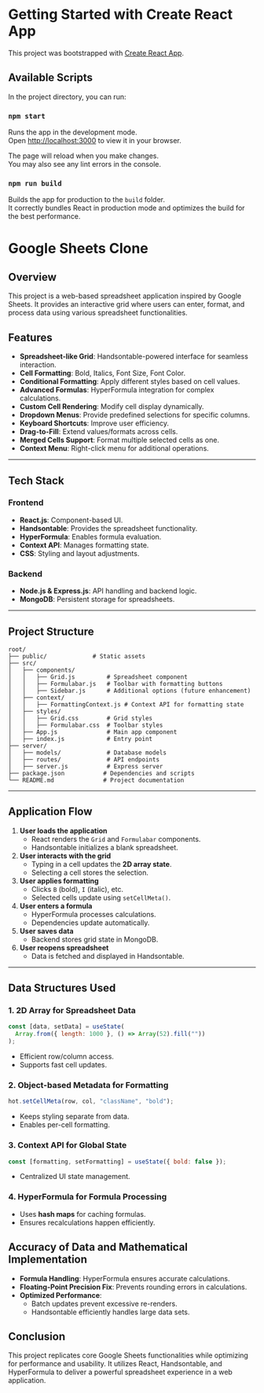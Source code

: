 # Getting Started with Create React App

This project was bootstrapped with [Create React App](https://github.com/facebook/create-react-app).

## Available Scripts

In the project directory, you can run:

### `npm start`

Runs the app in the development mode.\
Open [http://localhost:3000](http://localhost:3000) to view it in your browser.

The page will reload when you make changes.\
You may also see any lint errors in the console.

### `npm run build`

Builds the app for production to the `build` folder.\
It correctly bundles React in production mode and optimizes the build for the best performance.

# Google Sheets Clone

## Overview
This project is a web-based spreadsheet application inspired by Google Sheets. It provides an interactive grid where users can enter, format, and process data using various spreadsheet functionalities.

## Features
- **Spreadsheet-like Grid**: Handsontable-powered interface for seamless interaction.
- **Cell Formatting**: Bold, Italics, Font Size, Font Color.
- **Conditional Formatting**: Apply different styles based on cell values.
- **Advanced Formulas**: HyperFormula integration for complex calculations.
- **Custom Cell Rendering**: Modify cell display dynamically.
- **Dropdown Menus**: Provide predefined selections for specific columns.
- **Keyboard Shortcuts**: Improve user efficiency.
- **Drag-to-Fill**: Extend values/formats across cells.
- **Merged Cells Support**: Format multiple selected cells as one.
- **Context Menu**: Right-click menu for additional operations.

---

## Tech Stack
### Frontend
- **React.js**: Component-based UI.
- **Handsontable**: Provides the spreadsheet functionality.
- **HyperFormula**: Enables formula evaluation.
- **Context API**: Manages formatting state.
- **CSS**: Styling and layout adjustments.

### Backend
- **Node.js & Express.js**: API handling and backend logic.
- **MongoDB**: Persistent storage for spreadsheets.

---

## Project Structure
```
root/
├── public/             # Static assets
├── src/
│   ├── components/
│   │   ├── Grid.js         # Spreadsheet component
│   │   ├── Formulabar.js   # Toolbar with formatting buttons
│   │   ├── Sidebar.js      # Additional options (future enhancement)
│   ├── context/
│   │   ├── FormattingContext.js # Context API for formatting state
│   ├── styles/
│   │   ├── Grid.css        # Grid styles
│   │   ├── Formulabar.css  # Toolbar styles
│   ├── App.js              # Main app component
│   ├── index.js            # Entry point
├── server/
│   ├── models/             # Database models
│   ├── routes/             # API endpoints
│   ├── server.js           # Express server
├── package.json           # Dependencies and scripts
└── README.md              # Project documentation
```

---

## Application Flow
1. **User loads the application**
   - React renders the `Grid` and `Formulabar` components.
   - Handsontable initializes a blank spreadsheet.
2. **User interacts with the grid**
   - Typing in a cell updates the **2D array state**.
   - Selecting a cell stores the selection.
3. **User applies formatting**
   - Clicks `B` (bold), `I` (italic), etc.
   - Selected cells update using `setCellMeta()`.
4. **User enters a formula**
   - HyperFormula processes calculations.
   - Dependencies update automatically.
5. **User saves data**
   - Backend stores grid state in MongoDB.
6. **User reopens spreadsheet**
   - Data is fetched and displayed in Handsontable.

---

## Data Structures Used
### 1. **2D Array for Spreadsheet Data**
```js
const [data, setData] = useState(
  Array.from({ length: 1000 }, () => Array(52).fill(""))
);
```
- Efficient row/column access.
- Supports fast cell updates.

### 2. **Object-based Metadata for Formatting**
```js
hot.setCellMeta(row, col, "className", "bold");
```
- Keeps styling separate from data.
- Enables per-cell formatting.

### 3. **Context API for Global State**
```js
const [formatting, setFormatting] = useState({ bold: false });
```
- Centralized UI state management.

### 4. **HyperFormula for Formula Processing**
- Uses **hash maps** for caching formulas.
- Ensures recalculations happen efficiently.

## Accuracy of Data and Mathematical Implementation
- **Formula Handling**: HyperFormula ensures accurate calculations.
- **Floating-Point Precision Fix**: Prevents rounding errors in calculations.
- **Optimized Performance**:
  - Batch updates prevent excessive re-renders.
  - Handsontable efficiently handles large data sets.



## Conclusion
This project replicates core Google Sheets functionalities while optimizing for performance and usability. It utilizes React, Handsontable, and HyperFormula to deliver a powerful spreadsheet experience in a web application.


